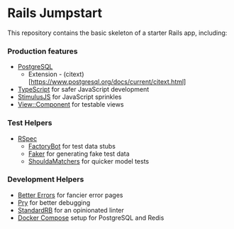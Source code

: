 # Rails Jumpstart

This repository contains the basic skeleton of a starter Rails app, including:

### Production features

- [PostgreSQL](https://www.postgresql.org/)
  - Extension - (citext)[https://www.postgresql.org/docs/current/citext.html]
- [TypeScript](https://www.typescriptlang.org/) for safer JavaScript development
- [StimulusJS](https://stimulusjs.org) for JavaScript sprinkles
- [View::Component](https://github.com/github/view_component) for testable views

### Test Helpers

- [RSpec](https://github.com/rspec/rspec-rails)
  - [FactoryBot](https://github.com/thoughtbot/factory_bot_rails) for test data stubs
  - [Faker](https://github.com/faker-ruby/faker) for generating fake test data
  - [ShouldaMatchers](https://github.com/thoughtbot/shoulda-matchers) for quicker model tests

### Development Helpers

- [Better Errors](https://github.com/BetterErrors/better_errors) for fancier error pages
- [Pry](https://github.com/pry/pry) for better debugging
- [StandardRB](https://github.com/testdouble/standard) for an opinionated linter
- [Docker Compose](https://docs.docker.com/compose/) setup for PostgreSQL and Redis
